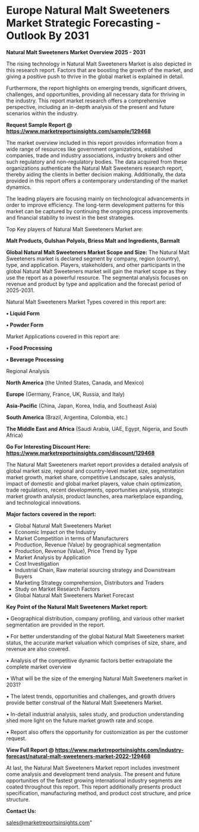 # Europe Natural Malt Sweeteners Market Strategic Forecasting - Outlook By 2031

<Strong> Natural Malt Sweeteners Market Overview 2025 - 2031</strong>

The rising technology in Natural Malt Sweeteners Market is also depicted in this research report. Factors that are boosting the growth of the market, and giving a positive push to thrive in the global market is explained in detail.

Furthermore, the report highlights on emerging trends, significant drivers, challenges, and opportunities, providing all necessary data for thriving in the industry. This report market research offers a comprehensive perspective, including an in-depth analysis of the present and future scenarios within the industry.

<strong>Request Sample Report @ <a href=https://www.marketreportsinsights.com/sample/129468>https://www.marketreportsinsights.com/sample/129468</a></strong>

The market overview included in this report provides information from a wide range of resources like government organizations, established companies, trade and industry associations, industry brokers and other such regulatory and non-regulatory bodies. The data acquired from these organizations authenticate the Natural Malt Sweeteners research report, thereby aiding the clients in better decision making. Additionally, the data provided in this report offers a contemporary understanding of the market dynamics.

The leading players are focusing mainly on technological advancements in order to improve efficiency. The long-term development patterns for this market can be captured by continuing the ongoing process improvements and financial stability to invest in the best strategies.

Top Key players of Natural Malt Sweeteners Market are:

<strong>Malt Products, Gulshan Polyols, Briess Malt and Ingredients, Barmalt</strong>

<strong><b>Global Natural Malt Sweeteners Market Scope and Size:</b></strong>
The Natural Malt Sweeteners market is declared segment by company, region (country), type, and application. Players, stakeholders, and other participants in the global Natural Malt Sweeteners market will gain the market scope as they use the report as a powerful resource. The segmental analysis focuses on revenue and product by type and application and the forecast period of 2025-2031.

Natural Malt Sweeteners Market Types covered in this report are:

<strong>• Liquid Form

• Powder Form</strong>

Market Applications covered in this report are:

<strong>• Food Processing

• Beverage Processing</strong> 

Regional Analysis

<strong>North America</strong> (the United States, Canada, and Mexico)

<strong>Europe</strong> (Germany, France, UK, Russia, and Italy)

<strong>Asia-Pacific</strong> (China, Japan, Korea, India, and Southeast Asia)

<strong>South America</strong> (Brazil, Argentina, Colombia, etc.)

<strong>The Middle East and Africa</strong> (Saudi Arabia, UAE, Egypt, Nigeria, and South Africa)

<strong>Go For Interesting Discount Here: <a href=https://www.marketreportsinsights.com/discount/129468>https://www.marketreportsinsights.com/discount/129468</a></strong>

The Natural Malt Sweeteners market report provides a detailed analysis of global market size, regional and country-level market size, segmentation market growth, market share, competitive Landscape, sales analysis, impact of domestic and global market players, value chain optimization, trade regulations, recent developments, opportunities analysis, strategic market growth analysis, product launches, area marketplace expanding, and technological innovations.

<strong><b>Major factors covered in the report:</b></strong>
<ul>
  <li>Global Natural Malt Sweeteners Market </li>
  <li>Economic Impact on the Industry</li>
  <li>Market Competition in terms of Manufacturers</li>
  <li>Production, Revenue (Value) by geographical segmentation</li>
  <li>Production, Revenue (Value), Price Trend by Type</li>
  <li>Market Analysis by Application</li>
  <li>Cost Investigation</li>
  <li>Industrial Chain, Raw material sourcing strategy and Downstream Buyers</li>
  <li>Marketing Strategy comprehension, Distributors and Traders</li>
  <li>Study on Market Research Factors</li>
  <li>Global Natural Malt Sweeteners Market Forecast</li>
</ul>

<strong><b>Key Point of the Natural Malt Sweeteners Market report:</b></strong>

• Geographical distribution, company profiling, and various other market segmentation are provided in the report.

• For better understanding of the global Natural Malt Sweeteners market status, the accurate market valuation which comprises of size, share, and revenue are also covered.

• Analysis of the competitive dynamic factors better extrapolate the complete market overview

• What will be the size of the emerging Natural Malt Sweeteners market in 2031?

• The latest trends, opportunities and challenges, and growth drivers provide better construal of the Natural Malt Sweeteners Market.

• In-detail industrial analysis, sales study, and production understanding shed more light on the future market growth rate and scope.

• Report also offers the opportunity for customization as per the customer request.

<strong><b>View Full Report @ <a href=https://www.marketreportsinsights.com/industry-forecast/natural-malt-sweeteners-market-2022-129468>https://www.marketreportsinsights.com/industry-forecast/natural-malt-sweeteners-market-2022-129468</a></b></strong>


At last, the Natural Malt Sweeteners Market report includes investment come analysis and development trend analysis. The present and future opportunities of the fastest growing international industry segments are coated throughout this report. This report additionally presents product specification, manufacturing method, and product cost structure, and price structure.

<strong>Contact Us:</strong>

sales@marketreportsinsights.com"
